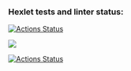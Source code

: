 ### Hexlet tests and linter status:
[![Actions Status](https://github.com/anastasiialukash/frontend-project-lvl1/workflows/hexlet-check/badge.svg)](https://github.com/anastasiialukash/frontend-project-lvl1/actions)

<a href="https://codeclimate.com/github/anastasiialukash/frontend-project-lvl1"><img src="https://api.codeclimate.com/v1/badges/a99a88d28ad37a79dbf6/maintainability" /></a>

[![Actions Status](https://github.com/anastasiialukash/frontend-project-lvl1/actions/workflows/main.yml/badge.svg)](https://github.com/anastasiialukash/frontend-project-lvl1/actions)

